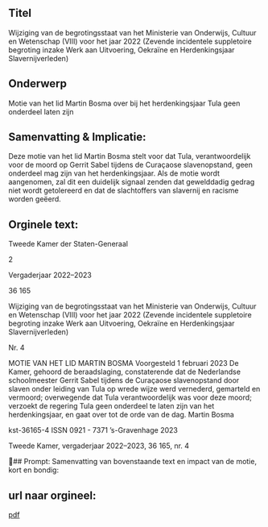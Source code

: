 ## Titel
Wijziging van de begrotingsstaat van het Ministerie van Onderwijs, Cultuur en Wetenschap (VIII) voor het jaar 2022 (Zevende incidentele suppletoire begroting inzake Werk aan Uitvoering, Oekraïne en Herdenkingsjaar Slavernijverleden)
## Onderwerp
Motie van het lid Martin Bosma over bij het herdenkingsjaar Tula geen onderdeel laten zijn
## Samenvatting & Implicatie:

Deze motie van het lid Martin Bosma stelt voor dat Tula, verantwoordelijk voor de moord op Gerrit Sabel tijdens de Curaçaose slavenopstand, geen onderdeel mag zijn van het herdenkingsjaar. Als de motie wordt aangenomen, zal dit een duidelijk signaal zenden dat gewelddadig gedrag niet wordt getolereerd en dat de slachtoffers van slavernij en racisme worden geëerd.
## Orginele text:


Tweede Kamer der Staten-Generaal

2

Vergaderjaar 2022–2023

36 165

Wijziging van de begrotingsstaat van het
Ministerie van Onderwijs, Cultuur en
Wetenschap (VIII) voor het jaar 2022 (Zevende
incidentele suppletoire begroting inzake Werk
aan Uitvoering, Oekraïne en Herdenkingsjaar
Slavernijverleden)

Nr. 4

MOTIE VAN HET LID MARTIN BOSMA
Voorgesteld 1 februari 2023
De Kamer,
gehoord de beraadslaging,
constaterende dat de Nederlandse schoolmeester Gerrit Sabel tijdens de
Curaçaose slavenopstand door slaven onder leiding van Tula op wrede
wijze werd vernederd, gemarteld en vermoord;
overwegende dat Tula verantwoordelijk was voor deze moord;
verzoekt de regering Tula geen onderdeel te laten zijn van het
herdenkingsjaar,
en gaat over tot de orde van de dag.
Martin Bosma

kst-36165-4
ISSN 0921 - 7371
’s-Gravenhage 2023

Tweede Kamer, vergaderjaar 2022–2023, 36 165, nr. 4

## Prompt:
Samenvatting van bovenstaande text en impact van de motie, kort en bondig:

## url naar orgineel:
[pdf](https://gegevensmagazijn.tweedekamer.nl/OData/v4/2.0/Document(ab923cdd-1527-47ac-8811-c825a002b79c)/resource)
